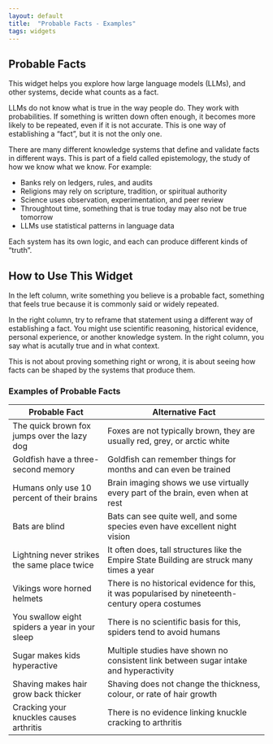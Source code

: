 ```yaml
---
layout: default
title:  "Probable Facts - Examples"
tags: widgets
---
```


## Probable Facts

This widget helps you explore how large language models (LLMs), and other systems, decide what counts as a fact.

LLMs do not know what is true in the way people do. They work with probabilities. If something is written down often enough, it becomes more likely to be repeated, even if it is not accurate. This is one way of establishing a “fact”, but it is not the only one.

There are many different knowledge systems that define and validate facts in different ways. This is part of a field called epistemology, the study of how we know what we know. For example:

- Banks rely on ledgers, rules, and audits  
- Religions may rely on scripture, tradition, or spiritual authority  
- Science uses observation, experimentation, and peer review
- Throughtout time, something that is true today may also not be true tomorrow 
- LLMs use statistical patterns in language data  

Each system has its own logic, and each can produce different kinds of “truth”.

## How to Use This Widget

In the left column, write something you believe is a probable fact, something that feels true because it is commonly said or widely repeated.

In the right column, try to reframe that statement using a different way of establishing a fact. You might use scientific reasoning, historical evidence, personal experience, or another knowledge system. In the right column, you say what is acutally true and in what context. 

This is not about proving something right or wrong, it is about seeing how facts can be shaped by the systems that produce them.

<script
	type="module"
	src="https://gradio.s3-us-west-2.amazonaws.com/5.12.0/gradio.js"
></script>

<gradio-app src="https://willsh1997-probable-fact-examples.hf.space"></gradio-app>

### Examples of Probable Facts

| Probable Fact | Alternative Fact |
| ------------- | ---------------- |
| The quick brown fox jumps over the lazy dog | Foxes are not typically brown, they are usually red, grey, or arctic white |
| Goldfish have a three-second memory | Goldfish can remember things for months and can even be trained |
| Humans only use 10 percent of their brains | Brain imaging shows we use virtually every part of the brain, even when at rest |
| Bats are blind | Bats can see quite well, and some species even have excellent night vision |
| Lightning never strikes the same place twice | It often does, tall structures like the Empire State Building are struck many times a year |
| Vikings wore horned helmets | There is no historical evidence for this, it was popularised by nineteenth-century opera costumes |
| You swallow eight spiders a year in your sleep | There is no scientific basis for this, spiders tend to avoid humans |
| Sugar makes kids hyperactive | Multiple studies have shown no consistent link between sugar intake and hyperactivity |
| Shaving makes hair grow back thicker | Shaving does not change the thickness, colour, or rate of hair growth |
| Cracking your knuckles causes arthritis | There is no evidence linking knuckle cracking to arthritis |
